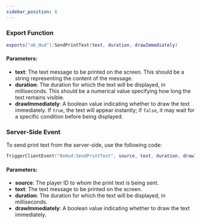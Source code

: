 ```yaml
---
sidebar_position: 8
---
```


### Export Function
```lua
exports["ab_Hud"]:SendPrintText(text, duration, drawImmediately)
```
#### Parameters:
- **text**: The text message to be printed on the screen. This should be a string representing the content of the message.
- **duration**: The duration for which the text will be displayed, in milliseconds. This should be a numerical value specifying how long the text remains visible.
- **drawImmediately**: A boolean value indicating whether to draw the text immediately. If `true`, the text will appear instantly; if `false`, it may wait for a specific condition before being displayed.

### Server-Side Event
To send print text from the server-side, use the following code:
```lua
TriggerClientEvent("0xHud:SendPrintText", source, text, duration, drawImmediately)
```
#### Parameters:
- **source**: The player ID to whom the print text is being sent.
- **text**: The text message to be printed on the screen.
- **duration**: The duration for which the text will be displayed, in milliseconds.
- **drawImmediately**: A boolean value indicating whether to draw the text immediately.

